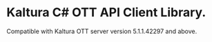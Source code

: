 # Kaltura C# OTT API Client Library.
Compatible with Kaltura OTT server version 5.1.1.42297 and above.
